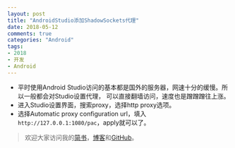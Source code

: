 ```yaml
---
layout: post
title: "AndroidStudio添加ShadowSockets代理"
date: 2018-05-12
comments: true
categories: "Android"
tags:
- 2018
- 开发
- Android
---
```


* 平时使用Android Studio访问的基本都是国外的服务器，网速十分的缓慢。所以一般都会对Studio设置代理，
可以直接翻墙访问，速度也是蹭蹭蹭往上涨。
* 进入Studio设置界面，搜索proxy，选择http proxy选项。
* 选择Automatic proxy configuration url，填入`http://127.0.0.1:1080/pac`，apply就可以了。


<!-- more -->  

> 欢迎大家访问我的[简书](http://www.jianshu.com/u/64f479a1cef7)，[博客](http://wanit.me/)和[GitHub](https://github.com/PingerOne)。
